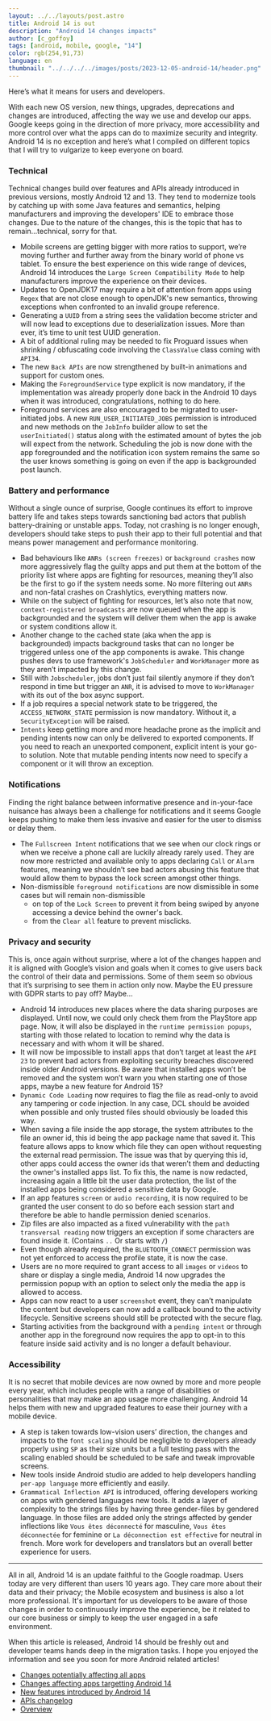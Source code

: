 ```yaml
---
layout: ../../layouts/post.astro
title: Android 14 is out
description: "Android 14 changes impacts"
author: [c_goffoy]
tags: [android, mobile, google, "14"]
color: rgb(254,91,73)
language: en
thumbnail: "../../../../images/posts/2023-12-05-android-14/header.png"
---
```

Here’s what it means for users and developers.

With each new OS version, new things, upgrades, deprecations and changes are introduced, affecting the way we use and develop our apps.
Google keeps going in the direction of more privacy, more accessibility and more control over what the apps can do to maximize security and integrity.
Android 14 is no exception and here’s what I compiled on different topics that I will try to vulgarize to keep everyone on board.

### Technical

Technical changes build over features and APIs already introduced in previous versions, mostly Android 12 and 13.
They tend to modernize tools by catching up with some Java features and semantics, helping manufacturers and improving the developers' IDE to embrace those changes.
Due to the nature of the changes, this is the topic that has to remain...technical, sorry for that.

* Mobile screens are getting bigger with more ratios to support, we’re moving further and further away from the binary world of phone vs tablet. To ensure the best experience on this wide range of devices, Android 14 introduces the `Large Screen Compatibility Mode` to help manufacturers improve the experience on their devices.
* Updates to OpenJDK17 may require a bit of attention from apps using `Regex` that are not close enough to openJDK's new semantics, throwing exceptions when confronted to an invalid groupe reference.
* Generating a `UUID` from a string sees the validation become stricter and will now lead to exceptions due to deserialization issues. More than ever, it’s time to unit test UUID generation.
* A bit of additional ruling may be needed to fix Proguard issues when shrinking / obfuscating code involving the `ClassValue` class coming with `API34`.
* The new `Back APIs` are now strengthened by built-in animations and support for custom ones.
* Making the `ForegroundService` type explicit is now mandatory, if the implementation was already properly done back in the Android 10 days when it was introduced, congratulations, nothing to do here.
* Foreground services are also encouraged to be migrated to user-initiated jobs. A new `RUN_USER_INITIATED_JOBS` permission is introduced and new methods on the `JobInfo` builder allow to set the `userInitiated()` status along with the estimated amount of bytes the job will expect from the network. Scheduling the job is now done with the app foregrounded and the notification icon system remains the same so the user knows something is going on even if the app is backgrounded post launch.

### Battery and performance

Without a single ounce of surprise, Google continues its effort to improve battery life and takes steps towards sanctioning bad actors that publish battery-draining or unstable apps.
Today, not crashing is no longer enough, developers should take steps to push their app to their full potential and that means power management and performance monitoring.

* Bad behaviours like `ANRs (screen freezes)` or `background crashes` now more aggressively flag the guilty apps and put them at the bottom of the priority list where apps are fighting for resources, meaning they’ll also be the first to go if the system needs some. No more filtering out `ANRs` and non-fatal crashes on Crashlytics, everything matters now.
* While on the subject of fighting for resources, let’s also note that now, `context-registered broadcasts` are now queued when the app is backgrounded and the system will deliver them when the app is awake or system conditions allow it.
* Another change to the cached state (aka when the app is backgrounded) impacts background tasks that can no longer be triggered unless one of the app components is awake. This change pushes devs to use framework's `JobScheduler` and `WorkManager` more as they aren’t impacted by this change.
* Still with `Jobscheduler`, jobs don’t just fail silently anymore if they don’t respond in time but trigger an `ANR`, it is advised to move to `WorkManager` with its out of the box async support.
* If a job requires a special network state to be triggered, the `ACCESS_NETWORK_STATE` permission is now mandatory. Without it, a `SecurityException` will be raised.
* `Intents` keep getting more and more headache prone as the implicit and pending intents now can only be delivered to exported components. If you need to reach an unexported component, explicit intent is your go-to solution. Note that mutable pending intents now need to specify a component or it will throw an exception.

### Notifications

Finding the right balance between informative presence and in-your-face nuisance has always been a challenge for notifications and it seems Google keeps pushing to make them less invasive and easier for the user to dismiss or delay them.

* The `Fullscreen Intent` notifications that we see when our clock rings or when we receive a phone call are luckily already rarely used.
They are now more restricted and available only to apps declaring `Call` or `Alarm` features, meaning we shouldn’t see bad actors abusing this feature that would allow them to bypass the lock screen amongst other things.
* Non-dismissible `foreground notifications` are now dismissible in some cases but will remain non-dismissible 
    - on top of the `Lock Screen` to prevent it from being swiped by anyone accessing a device behind the owner's back.
    - from the `Clear all` feature to prevent misclicks.

### Privacy and security

This is, once again without surprise, where a lot of the changes happen and it is aligned with Google’s vision and goals when it comes to give users back the control of their data and permissions.
Some of them seem so obvious that it’s surprising to see them in action only now. Maybe the EU pressure with GDPR starts to pay off? Maybe…

* Android 14 introduces new places where the data sharing purposes are displayed. Until now, we could only check them from the PlayStore app page. 
Now, it will also be displayed in the `runtime permission popups`, starting with those related to location to remind why the data is necessary and with whom it will be shared.
* It will now be impossible to install apps that don’t target at least the `API 23` to prevent bad actors from exploiting security breaches discovered inside older Android versions.
Be aware that installed apps won’t be removed and the system won’t warn you when starting one of those apps, maybe a new feature for Android 15?
* `Dynamic Code Loading` now requires to flag the file as read-only to avoid any tampering or code injection. In any case, DCL should be avoided when possible and only trusted files should obviously be loaded this way.
* When saving a file inside the app storage, the system attributes to the file an owner id, this id being the app package name that saved it. 
This feature allows apps to know which file they can open without requesting the external read permission. The issue was that by querying this id, other apps could access the owner ids that weren’t them and deducting the owner's installed apps list. 
To fix this, the name is now redacted, increasing again a little bit the user data protection, the list of the installed apps being considered a sensitive data by Google.
* If an app features `screen` or `audio recording`, it is now required to be granted the user consent to do so before each session start and therefore be able to handle permission denied scenarios.
* Zip files are also impacted as a fixed vulnerability with the `path transversal reading` now triggers an exception if some characters are found inside it. (Contains `..` Or starts with `/`)
* Even though already required, the `BLUETOOTH_CONNECT` permission was not yet enforced to access the profile state, it is now the case.
* Users are no more required to grant access to all `images` or `videos` to share or display a single media, Android 14 now upgrades the permission popup with an option to select only the media the app is allowed to access.
* Apps can now react to a user `screenshot` event, they can’t manipulate the content but developers can now add a callback bound to the activity lifecycle. 
Sensitive screens should still be protected with the secure flag.
* Starting activities from the background with a `pending intent` or through another app in the foreground now requires the app to opt-in to this feature inside said activity and is no longer a default behaviour.

### Accessibility

It is no secret that mobile devices are now owned by more and more people every year, which includes people with a range of disabilities or personalities that may make an app usage more challenging.
Android 14 helps them with new and upgraded features to ease their journey with a mobile device.

* A step is taken towards low-vision users’ direction, the changes and impacts to the `font scaling` should be negligible to developers already properly using `SP` as their size units but a full testing pass with the scaling enabled should be scheduled to be safe and tweak improvable screens.
* New tools inside Android studio are added to help developers handling `per-app language` more efficiently and easily.
* `Grammatical Inflection API` is introduced, offering developers working on apps with gendered languages new tools. It adds a layer of complexity to the strings files by having three gender-files by gendered language. In those files are added only the strings affected by gender inflections like `Vous êtes déconnecté` for masculine, `Vous êtes déconnectée` for feminine or `La déconnection est effective` for neutral in french. More work for developers and translators but an overall better experience for users.

---

All in all, Android 14 is an update faithful to the Google roadmap. 
Users today are very different than users 10 years ago. They care more about their data and their privacy; the Mobile ecosystem and business is also a lot more professional.
It's important for us developers to be aware of those changes in order to continuously improve the experience, be it related to our core business or simply to keep the user engaged in a safe environment.

When this article is released, Android 14 should be freshly out and developer teams hands deep in the migration tasks.
I hope you enjoyed the information and see you soon for more Android related articles!





* [Changes potentially affecting all apps](https://developer.android.com/about/versions/14/behavior-changes-all)
* [Changes affecting apps targetting Android 14](https://developer.android.com/about/versions/14/behavior-changes-14)
* [New features introduced by Android 14](https://developer.android.com/about/versions/14/features)
* [APIs changelog](https://developer.android.com/sdk/api_diff/34/changes)
* [Overview](https://developer.android.com/about/versions/14/summary)
